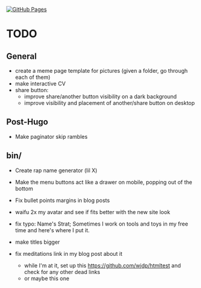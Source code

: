 [![GitHub Pages](https://github.com/strategineer/personal-website/actions/workflows/main.yml/badge.svg)](https://github.com/strategineer/personal-website/actions/workflows/main.yml)

# TODO

## General
- create a meme page template for pictures (given a folder, go through each of them)
- make interactive CV
- share button:
    - improve share/another button visibility on a dark background
    - improve visibility and placement of another/share button on desktop

## Post-Hugo
- Make paginator skip rambles

## bin/
- Create rap name generator (lil X)

- Make the menu buttons act like a drawer on mobile, popping out of the bottom
- Fix bullet points margins in blog posts
- waifu 2x my avatar and see if fits better with the new site look
- fix typo: Name's Strat; Sometimes I work on tools and toys in my free time and here's where I put it.
- make titles bigger
- fix meditations link in my blog post about it
  - while I'm at it, set up this https://github.com/wjdp/htmltest and check for any other dead links
  - or maybe this one
